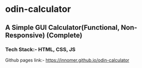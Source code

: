 # odin-calculator
## A Simple GUI Calculator(Functional, Non-Responsive) (Complete)
### Tech Stack:- HTML, CSS, JS

Github pages link:- https://innomer.github.io/odin-calculator
